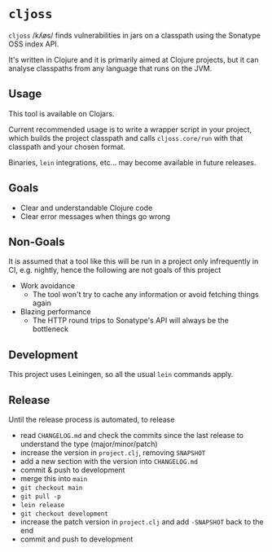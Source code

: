 # `cljoss`

`cljoss` /kʎøs/ finds vulnerabilities in jars on a classpath
using the Sonatype OSS index API.

It's written in Clojure and it is primarily aimed at
Clojure projects, but it can analyse classpaths from
any language that runs on the JVM.

## Usage

This tool is available on Clojars.

Current recommended usage is to write a wrapper
script in your project, which builds the project 
classpath and calls `cljoss.core/run` with that
classpath and your chosen format.

Binaries, `lein` integrations, etc...
may become available in future releases.

## Goals

- Clear and understandable Clojure code
- Clear error messages when things go wrong

## Non-Goals

It is assumed that a tool like this will be run
in a project only infrequently in CI, e.g. nightly,
hence the following are not goals of this project

- Work avoidance
    - The tool won't try to cache any information or avoid fetching things again
- Blazing performance
    - The HTTP round trips to Sonatype's API will always be the bottleneck

## Development

This project uses Leiningen, so all the usual `lein` commands apply.

## Release

Until the release process is automated, to release

- read `CHANGELOG.md` and check the commits since the last
   release to understand the type (major/minor/patch)
- increase the version in `project.clj`, removing `SNAPSHOT`
- add a new section with the version into `CHANGELOG.md`
- commit & push to development
- merge this into `main`
- `git checkout main`
- `git pull -p`
- `lein release`
- `git checkout development`
- increase the patch version in `project.clj`
    and add `-SNAPSHOT` back to the end
- commit and push to development

